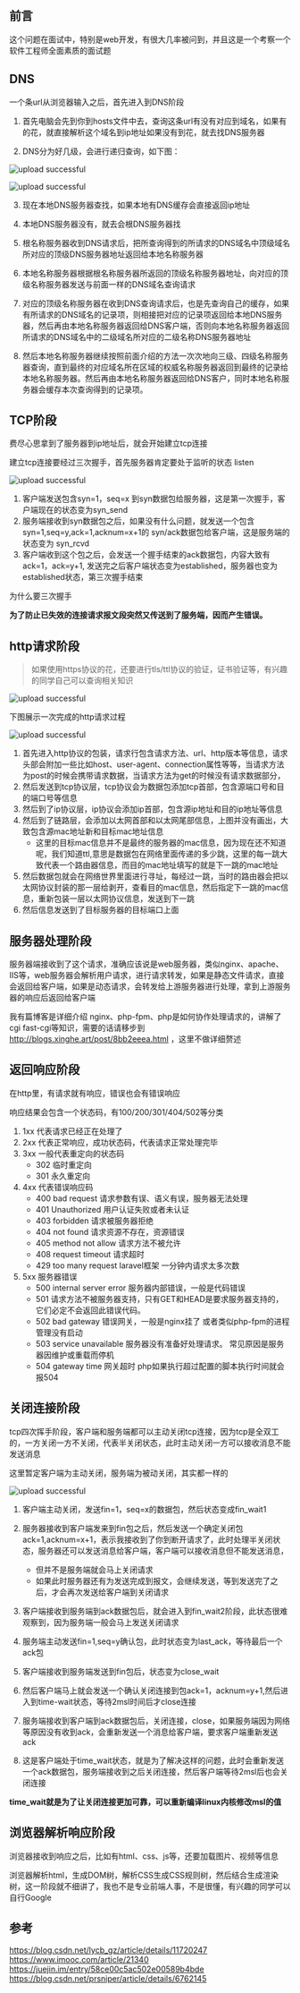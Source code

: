## 前言

这个问题在面试中，特别是web开发，有很大几率被问到，并且这是一个考察一个软件工程师全面素质的面试题

## DNS

一个条url从浏览器输入之后，首先进入到DNS阶段

1. 首先电脑会先到你到hosts文件中去，查询这条url有没有对应到域名，如果有的花，就直接解析这个域名到ip地址如果没有到花，就去找DNS服务器

2. DNS分为好几级，会进行递归查询，如下图：

![upload successful](../images/pasted-125.png)

![upload successful](../images/pasted-126.png)

3. 现在本地DNS服务器查找，如果本地有DNS缓存会直接返回ip地址

4. 本地DNS服务器没有，就去会根DNS服务器找

5. 根名称服务器收到DNS请求后，把所查询得到的所请求的DNS域名中顶级域名所对应的顶级DNS服务器地址返回给本地名称服务器

6. 本地名称服务器根据根名称服务器所返回的顶级名称服务器地址，向对应的顶级名称服务器发送与前面一样的DNS域名查询请求

7. 对应的顶级名称服务器在收到DNS查询请求后，也是先查询自己的缓存，如果有所请求的DNS域名的记录项，则相接把对应的记录项返回给本地DNS服务器，然后再由本地名称服务器返回给DNS客户端，否则向本地名称服务器返回所请求的DNS域名中的二级域名所对应的二级名称DNS服务器地址

8. 然后本地名称服务器继续按照前面介绍的方法一次次地向三级、四级名称服务器查询，直到最终的对应域名所在区域的权威名称服务器返回到最终的记录给本地名称服务器。然后再由本地名称服务器返回给DNS客户，同时本地名称服务器会缓存本次查询得到的记录项。

## TCP阶段

费尽心思拿到了服务器到ip地址后，就会开始建立tcp连接

建立tcp连接要经过三次握手，首先服务器肯定要处于监听的状态 listen

![upload successful](../images/pasted-131.png)

1. 客户端发送包含syn=1，seq=x 到syn数据包给服务器，这是第一次握手，客户端现在的状态变为syn_send
2. 服务端接收到syn数据包之后，如果没有什么问题，就发送一个包含syn=1,seq=y,ack=1,acknum=x+1的 syn/ack数据包给客户端，这是服务端的状态变为 syn_rcvd
3. 客户端收到这个包之后，会发送一个握手结束的ack数据包，内容大致有ack=1，ack=y+1, 发送完之后客户端状态变为established，服务器也变为established状态，第三次握手结束

为什么要三次握手

**为了防止已失效的连接请求报文段突然又传送到了服务端，因而产生错误。**

## http请求阶段

>如果使用https协议的花，还要进行tls/ttl协议的验证，证书验证等，有兴趣的同学自己可以查询相关知识

![upload successful](../images/pasted-128.png)

下图展示一次完成的http请求过程

![upload successful](../images/pasted-129.png)

1. 首先进入http协议的包装，请求行包含请求方法、url、http版本等信息，请求头部会附加一些比如host、user-agent、connection属性等等，当请求方法为post的时候会携带请求数据，当请求方法为get的时候没有请求数据部分，
2. 然后发送到tcp协议层，tcp协议会为数据包添加tcp首部，包含源端口号和目的端口号等信息
3. 然后到了ip协议层，ip协议会添加ip首部，包含源ip地址和目的ip地址等信息
4. 然后到了链路层，会添加以太网首部和以太网尾部信息，上图并没有画出，大致包含源mac地址新和目标mac地址信息
	- 这里的目标mac信息并不是最终的服务器的mac信息，因为现在还不知道呢，我们知道ttl,意思是数据包在网络里面传递的多少跳，这里的每一跳大致代表一个路由器信息，而目的mac地址填写的就是下一跳的mac地址
5. 然后数据包就会在网络世界里面进行寻址，每经过一跳，当时的路由器会把以太网协议封装的那一层给剥开，查看目的mac信息，然后指定下一跳的mac信息，重新包装一层以太网协议信息，发送到下一跳
6. 然后信息发送到了目标服务器的目标端口上面

## 服务器处理阶段

服务器端接收到了这个请求，准确应该说是web服务器，类似nginx、apache、IIS等，web服务器会解析用户请求，进行请求转发，如果是静态文件请求，直接会返回给客户端，如果是动态请求，会转发给上游服务器进行处理，拿到上游服务器的响应后返回给客户端

我有篇博客是详细介绍 nginx、php-fpm、php是如何协作处理请求的，讲解了cgi fast-cgi等知识，需要的话请移步到 http://blogs.xinghe.art/post/8bb2eeea.html ，这里不做详细赘述

## 返回响应阶段

在http里，有请求就有响应，错误也会有错误响应

响应结果会包含一个状态码，有100/200/301/404/502等分类

1. 1xx 代表请求已经正在处理了
2. 2xx 代表正常响应，成功状态码，代表请求正常处理完毕
3. 3xx 一般代表重定向的状态码
	- 302 临时重定向 
    - 301 永久重定向
4. 4xx 代表错误响应码
	- 400 bad request 请求参数有误、语义有误，服务器无法处理
	- 401 Unauthorized 用户认证失败或者未认证 
    - 403 forbidden 请求被服务器拒绝
    - 404 not found 请求资源不存在，资源错误
    - 405 method not allow 请求方法不被允许
    - 408 request timeout 请求超时
    - 429 too many request laravel框架  一分钟内请求太多次数
5. 5xx 服务器错误
	- 500 internal server error 服务器内部错误，一般是代码错误
    - 501 请求方法不被服务器支持，只有GET和HEAD是要求服务器支持的，它们必定不会返回此错误代码。
    - 502 bad gateway 错误网关，一般是nginx挂了 或者类似php-fpm的进程管理没有启动
    - 503 service unavailable 服务器没有准备好处理请求。 常见原因是服务器因维护或重载而停机
    - 504 gateway time 网关超时 php如果执行超过配置的脚本执行时间就会报504
    
## 关闭连接阶段

tcp四次挥手阶段，客户端和服务端都可以主动关闭tcp连接，因为tcp是全双工的，一方关闭一方不关闭，代表半关闭状态，此时主动关闭一方可以接收消息不能发送消息

这里暂定客户端为主动关闭，服务端为被动关闭，其实都一样的

![upload successful](../images/pasted-130.png)

1. 客户端主动关闭，发送fin=1，seq=x的数据包，然后状态变成fin_wait1

2. 服务器接收到客户端发来到fin包之后，然后发送一个确定关闭包ack=1,acknum=x+1，表示我接收到了你到断开请求了，此时处理半关闭状态，服务器还可以发送消息给客户端，客户端可以接收消息但不能发送消息，
	- 但并不是服务端就会马上关闭请求
    - 如果此时服务器还有为发送完成到报文，会继续发送，等到发送完了之后，才会再次发送给客户端到关闭请求

3. 客户端接收到服务端到ack数据包后，就会进入到fin_wait2阶段，此状态很难观察到，因为服务端一般会马上发送关闭请求

4. 服务端主动发送fin=1,seq=y确认包，此时状态变为last_ack，等待最后一个ack包

5. 客户端接收到服务端发送到fin包后，状态变为close_wait

6. 然后客户端马上就会发送一个确认关闭连接到包ack=1，acknum=y+1,然后进入到time-wait状态，等待2msl时间后才close连接

7. 服务端接收到客户端到ack数据包后，关闭连接，close，如果服务端因为网络等原因没有收到ack，会重新发送一个消息给客户端，要求客户端重新发送ack

8. 这是客户端处于time_wait状态，就是为了解决这样的问题，此时会重新发送一个ack数据包，服务端接收到之后关闭连接，然后客户端等待2msl后也会关闭连接

**time_wait就是为了让关闭连接更加可靠，可以重新编译linux内核修改msl的值**

## 浏览器解析响应阶段

浏览器接收到响应之后，比如有html、css、js等，还要加载图片、视频等信息

浏览器解析html，生成DOM树，解析CSS生成CSS规则树，然后结合生成渲染树，这一阶段就不细讲了，我也不是专业前端人事，不是很懂，有兴趣的同学可以自行Google
    
## 参考

https://blog.csdn.net/lycb_gz/article/details/11720247
https://www.imooc.com/article/21340
https://juejin.im/entry/58ce00c5ac502e00589b4bde
https://blog.csdn.net/prsniper/article/details/6762145
